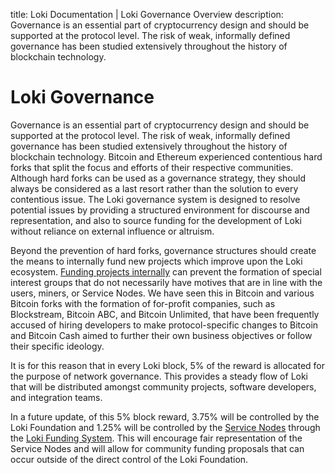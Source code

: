 title: Loki Documentation | Loki Governance Overview
description: Governance is an essential part of cryptocurrency design and should be supported at the protocol level. The risk of weak, informally defined governance has been studied extensively throughout the history of blockchain technology.

# Loki Governance

Governance is an essential part of cryptocurrency design and should be supported at the protocol level. The risk of weak, informally defined governance has been studied extensively throughout the history of blockchain technology.  Bitcoin and Ethereum experienced contentious hard forks that split the focus and efforts of their respective communities. Although hard forks can be used as a governance strategy, they should always be considered as a last resort rather than the solution to every contentious issue.  The Loki governance system is designed to resolve potential issues by providing a structured environment for discourse and representation, and also to source funding for the development of Loki without reliance on external influence or altruism.

Beyond the prevention of hard forks, governance structures should create the means to internally  fund  new  projects  which improve upon the Loki ecosystem. [Funding projects internally](../Governance/LokiFundingSystem.md) can prevent the formation of special interest groups that do not necessarily have motives that are in line with the users, miners, or Service Nodes. We have seen this in Bitcoin and various Bitcoin forks with the formation of for-profit companies, such as Blockstream, Bitcoin ABC, and Bitcoin Unlimited, that have been frequently accused of hiring developers to make protocol-specific changes to Bitcoin and Bitcoin Cash aimed to further their own business objectives or follow their specific ideology.

It is for this reason that in every Loki block, 5% of the reward is allocated for the purpose of network governance.  This provides a steady flow of Loki that will be distributed amongst community projects, software developers, and integration teams.

In a future update, of this 5% block reward, 3.75% will be controlled by the Loki Foundation and 1.25% will be controlled by the [Service Nodes](../ServiceNodes/SNOverview.md) through the [Loki Funding System](../Governance/LokiFundingSystem.md). This will encourage fair representation of the Service Nodes and will allow for community funding proposals that can occur outside of the direct control of the Loki Foundation.